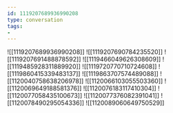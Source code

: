 ```yaml
---
id: 1119207689936990208
type: conversation
tags:
- 
---
```

![[1119207689936990208]]
![[1119207690784235520]]
![[1119207691488878592]]
![[1119466049626308609]]
![[1119485928311889920]]
![[1119720770710724608]]
![[1119860415339483137]]
![[1119863707574489088]]
![[1120040758638206978]]
![[1120066103055503360]]
![[1120069649188581376]]
![[1120076183117410304]]
![[1120077058435100673]]
![[1120077376082391041]]
![[1120078490295054336]]
![[1120089060649750529]]

